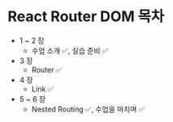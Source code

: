 # React Router DOM 목차
- 1 ~ 2 장
  - 수업 소개 ✅, 실습 준비 ✅
- 3 장
  - Router ✅
- 4 장
  - Link ✅
- 5 ~ 6 장
  - Nested Routing ✅, 수업을 마치며 ✅
